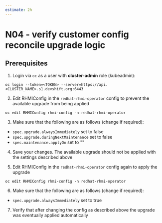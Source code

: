 ```yaml
---
estimate: 2h
---
```


# N04 - verify customer config reconcile upgrade logic

## Prerequisites

1. Login via `oc` as a user with **cluster-admin** role (kubeadmin):

```
oc login --token=<TOKEN> --server=https://api.<CLUSTER_NAME>.s1.devshift.org:6443
```

2. Edit RHMIConfig in the `redhat-rhmi-operator` config to prevent the available upgrade from being applied

```
oc edit RHMIConfig rhmi-config -n redhat-rhmi-operator
```

3. Make sure that the following are as follows (change if required):

- `spec.upgrade.alwaysImmediately` set to false
- `spec.upgrade.duringNextMaintenance` set to false
- `spec.maintenance.applyOn` set to ""

4. Save your changes. The available upgrade should not be applied with the settings described above

5. Edit RHMIConfig in the `redhat-rhmi-operator` config again to apply the upgrade

```
oc edit RHMIConfig rhmi-config -n redhat-rhmi-operator
```

6. Make sure that the following are as follows (change if required):

- `spec.upgrade.alwaysImmediately` set to true

7. Verify that after changing the config as described above the upgrade was eventually applied automatically
